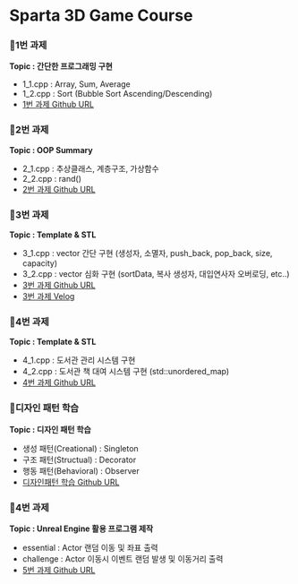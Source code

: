 # Sparta 3D Game Course

### 📌1번 과제

**Topic : 간단한 프로그래밍 구현**
- 1_1.cpp : Array, Sum, Average
- 1_2.cpp : Sort (Bubble Sort Ascending/Descending)
- [1번 과제 Github URL](https://github.com/Qussong/study_Sparta_Cpp-Num1)<br>

### 📌2번 과제

**Topic : OOP Summary**
- 2_1.cpp : 추상클래스, 계층구조, 가상함수
- 2_2.cpp : rand()
- [2번 과제 Github URL](https://github.com/Qussong/study_Sparta_Cpp-Num2)<br>

### 📌3번 과제

**Topic : Template & STL**
- 3_1.cpp : vector 간단 구현 (생성자, 소멸자, push_back, pop_back, size, capacity)
- 3_2.cpp : vector 심화 구현 (sortData, 복사 생성자, 대입연사자 오버로딩, etc..)
- [3번 과제 Github URL](https://github.com/Qussong/study_Sparta_Cpp-Num3)<br>
- [3번 과제 Velog](https://velog.io/@kih0976/3W-1D-TIL-0ebir8rg)<br>

### 📌4번 과제

**Topic : Template & STL**
- 4_1.cpp : 도서관 관리 시스템 구현
- 4_2.cpp : 도서관 책 대여 시스템 구현 (std::unordered_map)
- [4번 과제 Github URL](https://github.com/Qussong/study_Sparta_Cpp-Num4)<br>

### 📌디자인 패턴 학습

**Topic : 디자인 패턴 학습**
- 생성 패턴(Creational) : Singleton 
- 구조 패턴(Structual) : Decorator
- 행동 패턴(Behavioral) : Observer
- [디자인패턴 학습 Github URL](https://github.com/Qussong/study_DesignPattern)

### 📌4번 과제

**Topic : Unreal Engine 활용 프로그램 제작**
- essential : Actor 랜덤 이동 및 좌표 출력
- challenge : Actor 이동시 이벤트 랜덤 발생 및 이동거리 출력
- [5번 과제 Github URL](https://github.com/Qussong/study_Sparta_Unreal-Num5)
